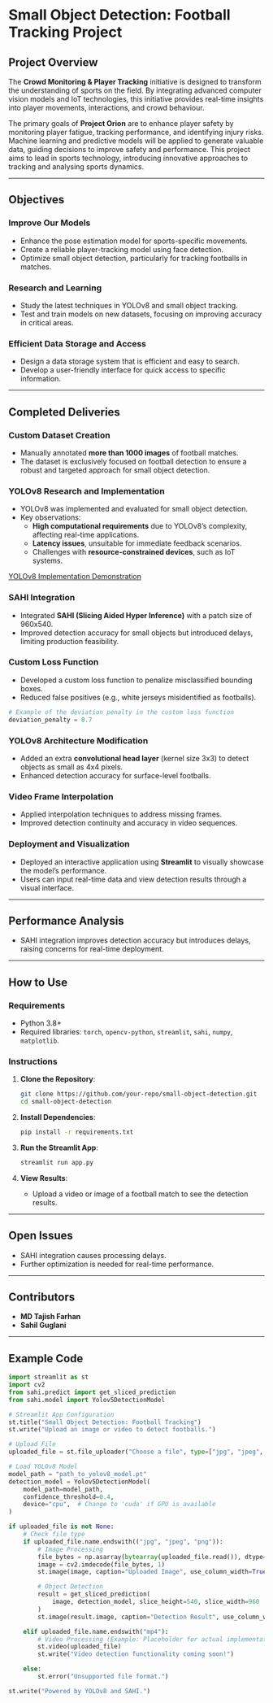 
# Small Object Detection: Football Tracking Project

## Project Overview
The **Crowd Monitoring & Player Tracking** initiative is designed to transform the understanding of sports on the field. By integrating advanced computer vision models and IoT technologies, this initiative provides real-time insights into player movements, interactions, and crowd behaviour.

The primary goals of **Project Orion** are to enhance player safety by monitoring player fatigue, tracking performance, and identifying injury risks. Machine learning and predictive models will be applied to generate valuable data, guiding decisions to improve safety and performance. This project aims to lead in sports technology, introducing innovative approaches to tracking and analysing sports dynamics.

---

## Objectives

### Improve Our Models
- Enhance the pose estimation model for sports-specific movements.
- Create a reliable player-tracking model using face detection.
- Optimize small object detection, particularly for tracking footballs in matches.

### Research and Learning
- Study the latest techniques in YOLOv8 and small object tracking.
- Test and train models on new datasets, focusing on improving accuracy in critical areas.

### Efficient Data Storage and Access
- Design a data storage system that is efficient and easy to search.
- Develop a user-friendly interface for quick access to specific information.
---

## Completed Deliveries

### Custom Dataset Creation
- Manually annotated **more than 1000 images** of football matches.
- The dataset is exclusively focused on football detection to ensure a robust and targeted approach for small object detection.

### YOLOv8 Research and Implementation
- YOLOv8 was implemented and evaluated for small object detection.
- Key observations:
  - **High computational requirements** due to YOLOv8’s complexity, affecting real-time applications.
  - **Latency issues**, unsuitable for immediate feedback scenarios.
  - Challenges with **resource-constrained devices**, such as IoT systems.

[YOLOv8 Implementation Demonstration](https://youtu.be/c2xUFhsoxuU)

### SAHI Integration
- Integrated **SAHI (Slicing Aided Hyper Inference)** with a patch size of 960x540.
- Improved detection accuracy for small objects but introduced delays, limiting production feasibility.

### Custom Loss Function
- Developed a custom loss function to penalize misclassified bounding boxes.
- Reduced false positives (e.g., white jerseys misidentified as footballs).

```python
# Example of the deviation penalty in the custom loss function
deviation_penalty = 0.7
```

### YOLOv8 Architecture Modification
- Added an extra **convolutional head layer** (kernel size 3x3) to detect objects as small as 4x4 pixels.
- Enhanced detection accuracy for surface-level footballs.

### Video Frame Interpolation
- Applied interpolation techniques to address missing frames.
- Improved detection continuity and accuracy in video sequences.

### Deployment and Visualization
- Deployed an interactive application using **Streamlit** to visually showcase the model’s performance.
- Users can input real-time data and view detection results through a visual interface.

---

## Performance Analysis
- SAHI integration improves detection accuracy but introduces delays, raising concerns for real-time deployment.

---

## How to Use

### Requirements
- Python 3.8+
- Required libraries: `torch`, `opencv-python`, `streamlit`, `sahi`, `numpy`, `matplotlib`.

### Instructions
1. **Clone the Repository**:
   ```bash
   git clone https://github.com/your-repo/small-object-detection.git
   cd small-object-detection
   ```

2. **Install Dependencies**:
   ```bash
   pip install -r requirements.txt
   ```

3. **Run the Streamlit App**:
   ```bash
   streamlit run app.py
   ```

4. **View Results**:
   - Upload a video or image of a football match to see the detection results.

---

## Open Issues
- SAHI integration causes processing delays.
- Further optimization is needed for real-time performance.

---

## Contributors
- **MD Tajish Farhan**
- **Sahil Guglani**

---

## Example Code

```python
import streamlit as st
import cv2
from sahi.predict import get_sliced_prediction
from sahi.model import Yolov5DetectionModel

# Streamlit App Configuration
st.title("Small Object Detection: Football Tracking")
st.write("Upload an image or video to detect footballs.")

# Upload File
uploaded_file = st.file_uploader("Choose a file", type=["jpg", "jpeg", "png", "mp4"])

# Load YOLOv8 Model
model_path = "path_to_yolov8_model.pt"
detection_model = Yolov5DetectionModel(
    model_path=model_path,
    confidence_threshold=0.4,
    device="cpu",  # Change to 'cuda' if GPU is available
)

if uploaded_file is not None:
    # Check file type
    if uploaded_file.name.endswith(("jpg", "jpeg", "png")):
        # Image Processing
        file_bytes = np.asarray(bytearray(uploaded_file.read()), dtype=np.uint8)
        image = cv2.imdecode(file_bytes, 1)
        st.image(image, caption="Uploaded Image", use_column_width=True)

        # Object Detection
        result = get_sliced_prediction(
            image, detection_model, slice_height=540, slice_width=960
        )
        st.image(result.image, caption="Detection Result", use_column_width=True)

    elif uploaded_file.name.endswith("mp4"):
        # Video Processing (Example: Placeholder for actual implementation)
        st.video(uploaded_file)
        st.write("Video detection functionality coming soon!")

    else:
        st.error("Unsupported file format.")

st.write("Powered by YOLOv8 and SAHI.")
```
